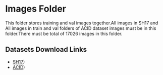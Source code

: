 # Images Folder
This folder stores training and val images together.All images in SH17 and All images in train and val folders of ACID dataset images must be in this folder.There must be total of 17026 images in this folder.
##  Datasets Download Links


- [SH17](https://www.kaggle.com/datasets/mugheesahmad/sh17-dataset-for-ppe-detection))
- [ACID](https://universe.roboflow.com/test-blhxw/acid-dataset/dataset/1))
